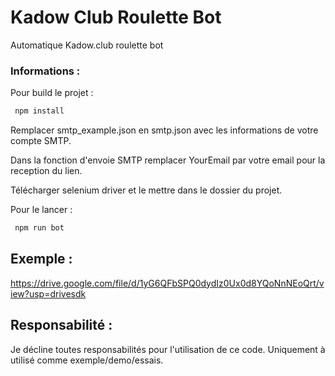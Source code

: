 # Kadow Club Roulette Bot
Automatique Kadow.club roulette bot

### Informations :

Pour build le projet :
 
 ```javascript
  npm install 
 ```

Remplacer smtp_example.json en smtp.json avec les informations de votre compte SMTP.

Dans la fonction d'envoie SMTP remplacer YourEmail par votre email pour la reception du lien.

Télécharger selenium driver et le mettre dans le dossier du projet. 

Pour le lancer : 
 
 ```javascript
  npm run bot
 ```

## Exemple :

https://drive.google.com/file/d/1yG6QFbSPQ0dydIz0Ux0d8YQoNnNEoQrt/view?usp=drivesdk

## Responsabilité :

Je décline toutes responsabilités pour l'utilisation de ce code. 
Uniquement à utilisé comme exemple/demo/essais.
